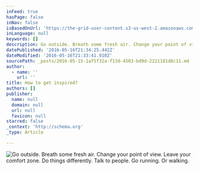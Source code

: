 ```yaml
---
inFeed: true
hasPage: false
inNav: false
isBasedOnUrl: 'https://the-grid-user-content.s3-us-west-2.amazonaws.com/27131c2b-41d1-46cf-b36f-9807d63431a7.jpg'
inLanguage: null
keywords: []
description: Go outside. Breath some fresh air. Change your point of view. Leave your comfort zone. Do things differently. Talk to people. Go running. Or walking.
datePublished: '2016-05-16T21:34:25.442Z'
dateModified: '2016-05-16T21:33:41.910Z'
sourcePath: _posts/2016-05-15-1af5f32a-f13d-4503-bd9d-2221181d8c11.md
author:
  - name: ''
    url: ''
title: How to get inspired?
authors: []
publisher:
  name: null
  domain: null
  url: null
  favicon: null
starred: false
_context: 'http://schema.org'
_type: Article

---
```

![Go outside. Breath some fresh air. Change your point of view. Leave your comfort zone. Do things differently. Talk to people. Go running. Or walking.](https://the-grid-user-content.s3-us-west-2.amazonaws.com/27131c2b-41d1-46cf-b36f-9807d63431a7.jpg)